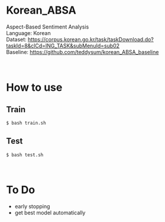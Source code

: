 # Korean_ABSA

Aspect-Based Sentiment Analysis  
Language: Korean  
Dataset: https://corpus.korean.go.kr/task/taskDownload.do?taskId=8&clCd=ING_TASK&subMenuId=sub02  
Baseline: https://github.com/teddysum/korean_ABSA_baseline

<br>

# How to use
## Train
`$ bash train.sh`

## Test
`$ bash test.sh`

<br>

# To Do
- early stopping
- get best model automatically
